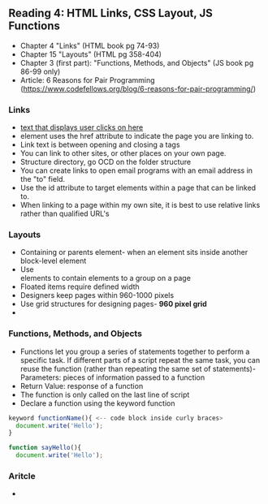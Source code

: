## Reading 4: HTML Links, CSS Layout, JS Functions
- Chapter 4 "Links" (HTML book pg 74-93)
- Chapter 15 "Layouts" (HTML pg 358-404)
- Chapter 3 (first part): "Functions, Methods, and Objects" (JS book pg 86-99 only)
- Article: 6 Reasons for Pair Programming (https://www.codefellows.org/blog/6-reasons-for-pair-programming/)



### Links
- <a href="URLHERE.COM">text that displays user clicks on here</a> 
- <a> element uses the href attribute to indicate the page you are linking to.
- Link text is between opening and closing a tags
- You can link to other sites, or other places on your own page.
- Structure directory, go OCD on the folder structure 
- You can create links to open email programs with an email address in the "to" field. 
- Use the id attribute to target elements within a page that can be linked to.
- When linking to a page within my own site, it is best to use relative links rather than qualified URL's

### Layouts
- Containing or parents element- when an element sits inside another block-level element
- Use <div> elements to contain elements to a group on a page
- Floated items require defined width
- Designers keep pages within 960-1000 pixels
- Use grid structures for designing pages- **960 pixel grid**
- 

### Functions, Methods, and Objects
- Functions let you group a series of statements together to perform a specific task. If different parts of a script repeat the same task, you can reuse the function (rather than repeating the same set of statements)- Parameters: pieces of information passed to a function
- Return Value: response of a function
- The function is only called on the last line of script
- Declare a function using the keyword function
```javascript
keyword functionName(){ <-- code block inside curly braces>
  document.write('Hello');
}

function sayHello(){
  document.write('Hello');
```

### Aritcle
- 